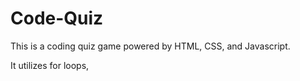 # Code-Quiz
This is a coding quiz game powered by HTML, CSS, and Javascript.

It utilizes for loops,